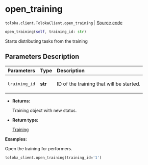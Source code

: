 # open_training
`toloka.client.TolokaClient.open_training` | [Source code](https://github.com/Toloka/toloka-kit/blob/v0.1.24/src/client.py#L44)

```python
open_training(self, training_id: str)
```

Starts distributing tasks from the training

## Parameters Description

| Parameters | Type | Description |
| :----------| :----| :-----------|
`training_id`|**str**|<p>ID of the training that will be started.</p>

* **Returns:**

  Training object with new status.

* **Return type:**

  [Training](toloka.client.training.Training.md)

**Examples:**

Open the training for performers.

```python
toloka_client.open_training(training_id='1')
```
